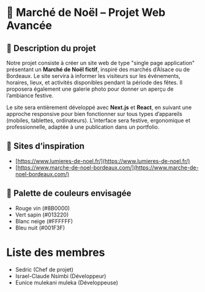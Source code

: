 # 🎄 Marché de Noël – Projet Web Avancée

## 📝 Description du projet

Notre projet consiste à créer un site web de type "single page application" présentant un **Marché de Noël fictif**, inspiré des marchés d’Alsace ou de Bordeaux. Le site servira à informer les visiteurs sur les événements, horaires, lieux, et activités disponibles pendant la période des fêtes. Il proposera également une galerie photo pour donner un aperçu de l’ambiance festive.

Le site sera entièrement développé avec **Next.js** et **React**, en suivant une approche responsive pour bien fonctionner sur tous types d’appareils (mobiles, tablettes, ordinateurs). L’interface sera festive, ergonomique et professionnelle, adaptée à une publication dans un portfolio.

## 🔗 Sites d’inspiration

- [https://www.lumieres-de-noel.fr/](https://www.lumieres-de-noel.fr/)
- [https://www.marche-de-noel-bordeaux.com/](https://www.marche-de-noel-bordeaux.com/)

## 🎨 Palette de couleurs envisagée

- Rouge vin (#8B0000)
- Vert sapin (#013220)
- Blanc neige (#FFFFFF)
- Bleu nuit (#001F3F)

# Liste des membres

-   Sedric (Chef de projet)
-   Israel-Claude Nsimbi (Développeur)
-   Eunice mulekani muleka (Développeuse)




